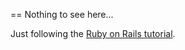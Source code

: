 == Nothing to see here...

Just following the [Ruby on Rails tutorial](http://ruby.railstutorial.org/).